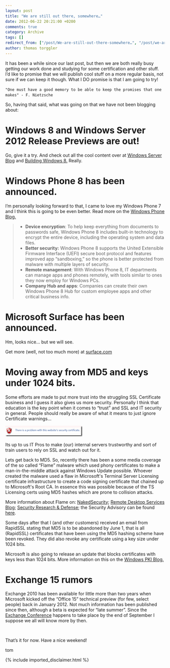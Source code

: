```yaml
---
layout: post
title: "We are still out there, somewhere…"
date: 2012-06-22 20:21:00 +0200
comments: true
category: Archive
tags: []
redirect_from: ["/post/We-are-still-out-there-somewhere…", "/post/we-are-still-out-there-somewhere…"]
author: thomas torggler
---
```

<!-- more -->
<p>It has been a while since our last post, but then we are both really busy getting our work done and studying for some certification and other stuff. I’d like to promise that we will publish cool stuff on a more regular basis, not sure if we can keep it though. What I DO promise is that I am going to try!</p>  <p><code>&quot;One must have a good memory to be able to keep the promises that one makes&quot; - F. Nietzsche</code></p>  <p>So, having that said, what was going on that we have not been blogging about:</p>  <h1>Windows 8 and Windows Server 2012 Release Previews are out!</h1>  <p>Go, give it a try. And check out all the cool content over at <a href="http://blogs.technet.com/b/windowsserver/" target="_blank">Windows Server Blog</a> and <a href="http://blogs.msdn.com/b/b8/" target="_blank">Building Windows 8.</a> Really.</p>  <h1>Windows Phone 8 has been announced.</h1>  <p>I’m personally looking forward to that, I came to love my Windows Phone 7 and I think this is going to be even better. Read more on the <a href="http://windowsteamblog.com/windows_phone/b/windowsphone/archive/2012/06/20/announcing-windows-phone-8.aspx" target="_blank">Windows Phone Blog.</a></p>  <blockquote>   <ul>     <li><strong>Device encryption</strong>: To help keep everything from documents to passwords safe, Windows Phone 8 includes built-in technology to encrypt the entire device, including the operating system and data files. </li>      <li><strong>Better security:</strong> Windows Phone 8 supports the United Extensible Firmware Interface (UEFI) secure boot protocol and features improved app “sandboxing,” so the phone is better protected from malware with multiple layers of security. </li>      <li><strong>Remote management</strong>: With Windows Phone 8, IT departments can manage apps and phones remotely, with tools similar to ones they now employ for Windows PCs. </li>      <li><strong>Company Hub and apps</strong>: Companies can create their own Windows Phone 8 Hub for custom employee apps and other critical business info.</li>   </ul> </blockquote>  <h1>Microsoft Surface has been announced.</h1>  <p>Hm, looks nice… but we will see.</p>  <p>Get more (well, not too much more) at <a href="http://www.microsoft.com/surface" target="_blank">surface.com</a></p>  <h1>Moving away from MD5 and keys under 1024 bits.</h1>  <p>Some efforts are made to put more trust into the struggling SSL Certificate business and I guess it also gives us more security. Personally I think that education is the key point when it comes to “trust” and SSL and IT security in general. People should really be aware of what it means to just ignore Certificate warnings… </p>  <p><a href="/assets/archive/image_430.png"><img title="image" style="border-top: 0px; border-right: 0px; background-image: none; border-bottom: 0px; padding-top: 0px; padding-left: 0px; margin: 0px; border-left: 0px; display: inline; padding-right: 0px" border="0" alt="image" src="/assets/archive/image_thumb_428.png" width="244" height="34" /></a></p>  <p>Its up to us IT Pros to make (our) internal servers trustworthy and sort of train users to rely on SSL and watch out for it.</p>  <p>Lets get back to MD5. So, recently there has been a some media coverage of the so called “Flame” malware which used phony certificates to make a man-in-the-middle attack against Windows Update possible. Whoever created the malware used a flaw in Microsoft's Terminal Server Licensing certificate infrastructure to create a code signing certificate that chained up to Microsoft's Root CA. In essence this was possible because of the TS Licensing certs using MD5 hashes which are prone to collision attacks.</p>  <p>More information about Flame on: <a href="http://nakedsecurity.sophos.com/2012/06/04/flame-malware-used-man-in-the-middle-attack-against-windows-update/" target="_blank">NakedSecurity</a>; <a href="http://blogs.msdn.com/b/rds/archive/2012/06/05/follow-up-to-microsoft-security-advisory-2718704-why-and-how-to-reactivate-license-servers-in-terminal-services-and-remote-desktop-services.aspx" target="_blank">Remote Desktop Services Blog</a>; <a href="http://blogs.technet.com/b/srd/archive/2012/06/03/microsoft-certification-authority-signing-certificates-added-to-the-untrusted-certificate-store.aspx" target="_blank">Security Research &amp; Defense</a>; the Security Advisory can be found <a href="http://technet.microsoft.com/en-us/security/advisory/2718704" target="_blank">here</a>.</p>  <p>Some days after that I (and other customers) received an email from RapidSSL stating that MD5 is to be abandoned by June 1, that is all (RapidSSL) certificates that have been using the MD5 hashing scheme have been revoked. They did also revoke any certificate using a key size under 1024 bits.</p>  <p>Microsoft is also going to release an update that blocks certificates with keys less than 1024 bits. More information on this on the <a href="http://blogs.technet.com/b/pki/archive/2012/06/12/rsa-keys-under-1024-bits-are-blocked.aspx" target="_blank">Windows PKI Blog.</a></p>  <h1>Exchange 15 rumors</h1>  <p>Exchange 2010 has been available for little more than two years when Microsoft kicked off the “Office 15” technical preview (for few, select people) back in January 2012. Not much information has been published since then, although a beta is expected for “late summer”. Since the <a href="http://www.mecisback.com/" target="_blank">Exchange Conference</a> happens to take place by the end of September I suppose we all will know more by then.</p>  <p>&#160;</p>  <p>That’s it for now. Have a nice weekend!</p>  <p>tom</p>
{% include imported_disclaimer.html %}

